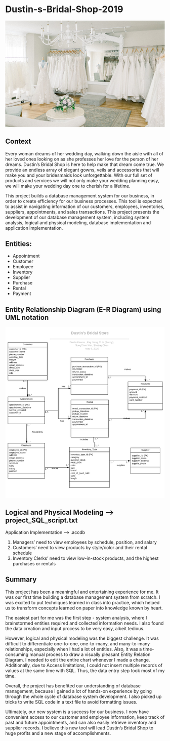 # Dustin-s-Bridal-Shop-2019

![Bridal_Shop.png](Bridal_Shop.png)

## Context

Every woman dreams of her wedding day, walking down the aisle with all of her loved ones looking on as she professes her love for the person of her dreams. 
Dustin’s Bridal Shop is here to help make that dream come true. We provide an endless array of elegant gowns, 
veils and accessories that will make you and your bridesmaids look unforgettable. With our full set of products and services we will not only make your wedding planning easy, 
we will make your wedding day one to cherish for a lifetime.

This project builds a database management system for our business, in order to create efficiency for our business processes. 
This tool is expected to assist in navigating information of our customers, employees, inventories, suppliers, appointments, and sales transactions. 
This project presents the development of our database management system, including system analysis, logical and physical modeling, database implementation and application implementation. 

## Entities:
-	Appointment
-	Customer
-	Employee
-	Inventory
-	Supplier
-	Purchase 
-	Rental 
-	Payment 

## Entity Relationship Diagram (E-R Diagram) using UML notation

![erd.png](erd.png)

## Logical and Physical Modeling --> project_SQL_script.txt

Application Implementation --> .accdb

1.	Managers’ need to view employees by schedule, position, and salary
2.	Customers’ need to view products by style/color and their rental schedule
3.	Inventory Clerks’ need to view low-in-stock products, and the highest purchases or rentals

## Summary
This project has been a meaningful and entertaining experience for me. It was our first time building a database management system from scratch. I was excited to put techniques learned in class into practice, which helped us to transform concepts learned on paper into knowledge known by heart. 

The easiest part for me was the first step - system analysis, where I brainstormed entities required and collected information needs. I also found the data creation and input process to be very easy, albeit tedious.

However, logical and physical modeling was the biggest challenge. It was difficult to differentiate one-to-one, one-to-many, and many-to-many relationships, especially when I had a lot of entities. Also, it was a time-consuming manual process to draw a visually pleasant Entity Relation Diagram. I needed to edit the entire chart whenever I made a change. Additionally, due to Access limitations, I could not insert multiple records of values at the same time with SQL. Thus, the data entry step took most of my time.

Overall, the project has benefited our understanding of database management, because I gained a lot of hands-on experience by going through the whole cycle of database system development. I also picked up tricks to write SQL code in a text file to avoid formatting issues. 

Ultimately, our new system is a success for our business. I now have convenient access to our customer and employee information, keep track of past and future appointments, and can also easily retrieve inventory and supplier records. I believe this new tool will lead Dustin’s Bridal Shop to huge profits and a new stage of accomplishments.

